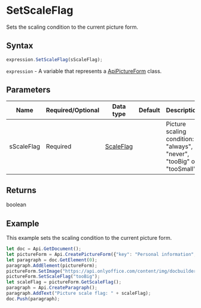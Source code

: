 # SetScaleFlag

Sets the scaling condition to the current picture form.

## Syntax

```javascript
expression.SetScaleFlag(sScaleFlag);
```

`expression` - A variable that represents a [ApiPictureForm](../ApiPictureForm.md) class.

## Parameters

| **Name** | **Required/Optional** | **Data type** | **Default** | **Description** |
| ------------- | ------------- | ------------- | ------------- | ------------- |
| sScaleFlag | Required | [ScaleFlag](../../Enumeration/ScaleFlag.md) |  | Picture scaling condition: "always", "never", "tooBig" or "tooSmall". |

## Returns

boolean

## Example

This example sets the scaling condition to the current picture form.

```javascript editor-
let doc = Api.GetDocument();
let pictureForm = Api.CreatePictureForm({"key": "Personal information", "tip": "Upload your photo", "required": true, "placeholder": "Photo", "lockAspectRatio": true, "respectBorders": false, "shiftX": 50, "shiftY": 50});
let paragraph = doc.GetElement(0);
paragraph.AddElement(pictureForm);
pictureForm.SetImage("https://api.onlyoffice.com/content/img/docbuilder/examples/user-profile.png");
pictureForm.SetScaleFlag("tooBig");
let scaleFlag = pictureForm.GetScaleFlag();
paragraph = Api.CreateParagraph();
paragraph.AddText("Picture scale flag: " + scaleFlag);
doc.Push(paragraph);
```
